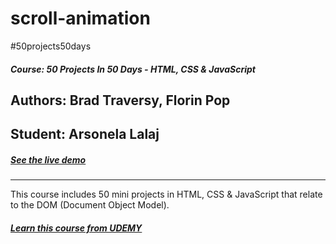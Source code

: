 # scroll-animation
#50projects50days
##### Course: 50 Projects In 50 Days - HTML, CSS & JavaScript
## Authors: Brad Traversy, Florin Pop
## Student: Arsonela Lalaj
##### [See the live demo ](https://arso-k.github.io/scroll-animation/)
---
This course includes 50 mini projects in HTML, CSS & JavaScript that relate to the DOM (Document Object Model). 
##### [Learn this course from UDEMY ](https://www.udemy.com/course/50-projects-50-days/)

